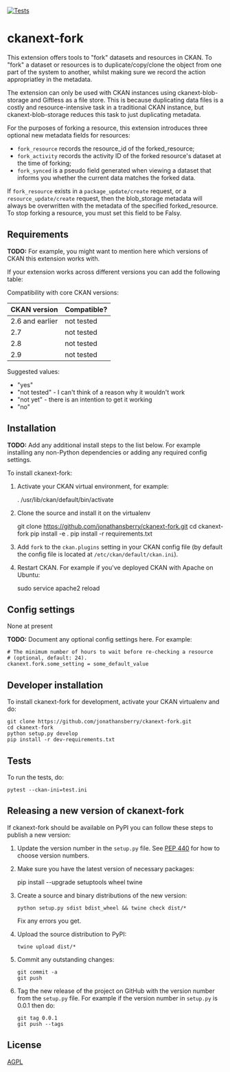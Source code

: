 [![Tests](https://github.com/jonathansberry/ckanext-fork/workflows/Tests/badge.svg?branch=main)](https://github.com/jonathansberry/ckanext-fork/actions)

# ckanext-fork

This extension offers tools to "fork" datasets and resources in CKAN.  To "fork" a dataset or resources is to duplicate/copy/clone the object from one part of the system to another, whilst making sure we record the action appropriatley in the metadata. 

The extension can only be used with CKAN instances using ckanext-blob-storage and Giftless as a file store. This is because duplicating data files is a costly and resource-intensive task in a traditional CKAN instance, but ckanext-blob-storage reduces this task to just duplicating metadata. 

For the purposes of forking a resource, this extension introduces three optional new metadata fields for resources: 
 - `fork_resource` records the resource_id of the forked_resource;
 - `fork_activity` records the activity ID of the forked resource's dataset at the time of forking;
 - `fork_synced` is a pseudo field generated when viewing a dataset that informs you whether the current data matches the forked data.

If `fork_resource` exists in a `package_update/create` request, or a `resource_update/create` request, then the blob_storage metadata will always be overwritten with the metadata of the specified forked_resource. To stop forking a resource, you must set this field to be Falsy. 


## Requirements

**TODO:** For example, you might want to mention here which versions of CKAN this
extension works with.

If your extension works across different versions you can add the following table:

Compatibility with core CKAN versions:

| CKAN version    | Compatible?   |
| --------------- | ------------- |
| 2.6 and earlier | not tested    |
| 2.7             | not tested    |
| 2.8             | not tested    |
| 2.9             | not tested    |

Suggested values:

* "yes"
* "not tested" - I can't think of a reason why it wouldn't work
* "not yet" - there is an intention to get it working
* "no"


## Installation

**TODO:** Add any additional install steps to the list below.
   For example installing any non-Python dependencies or adding any required
   config settings.

To install ckanext-fork:

1. Activate your CKAN virtual environment, for example:

     . /usr/lib/ckan/default/bin/activate

2. Clone the source and install it on the virtualenv

    git clone https://github.com/jonathansberry/ckanext-fork.git
    cd ckanext-fork
    pip install -e .
	pip install -r requirements.txt

3. Add `fork` to the `ckan.plugins` setting in your CKAN
   config file (by default the config file is located at
   `/etc/ckan/default/ckan.ini`).

4. Restart CKAN. For example if you've deployed CKAN with Apache on Ubuntu:

     sudo service apache2 reload


## Config settings

None at present

**TODO:** Document any optional config settings here. For example:

	# The minimum number of hours to wait before re-checking a resource
	# (optional, default: 24).
	ckanext.fork.some_setting = some_default_value


## Developer installation

To install ckanext-fork for development, activate your CKAN virtualenv and
do:

    git clone https://github.com/jonathansberry/ckanext-fork.git
    cd ckanext-fork
    python setup.py develop
    pip install -r dev-requirements.txt


## Tests

To run the tests, do:

    pytest --ckan-ini=test.ini


## Releasing a new version of ckanext-fork

If ckanext-fork should be available on PyPI you can follow these steps to publish a new version:

1. Update the version number in the `setup.py` file. See [PEP 440](http://legacy.python.org/dev/peps/pep-0440/#public-version-identifiers) for how to choose version numbers.

2. Make sure you have the latest version of necessary packages:

    pip install --upgrade setuptools wheel twine

3. Create a source and binary distributions of the new version:

       python setup.py sdist bdist_wheel && twine check dist/*

   Fix any errors you get.

4. Upload the source distribution to PyPI:

       twine upload dist/*

5. Commit any outstanding changes:

       git commit -a
       git push

6. Tag the new release of the project on GitHub with the version number from
   the `setup.py` file. For example if the version number in `setup.py` is
   0.0.1 then do:

       git tag 0.0.1
       git push --tags

## License

[AGPL](https://www.gnu.org/licenses/agpl-3.0.en.html)
